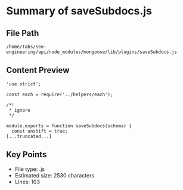 # Summary of saveSubdocs.js
  
## File Path
`/home/tabs/seo-engineering/api/node_modules/mongoose/lib/plugins/saveSubdocs.js`

## Content Preview
```
'use strict';

const each = require('../helpers/each');

/*!
 * ignore
 */

module.exports = function saveSubdocs(schema) {
  const unshift = true;
[...truncated...]
```

## Key Points
- File type: .js
- Estimated size: 2530 characters
- Lines: 103
